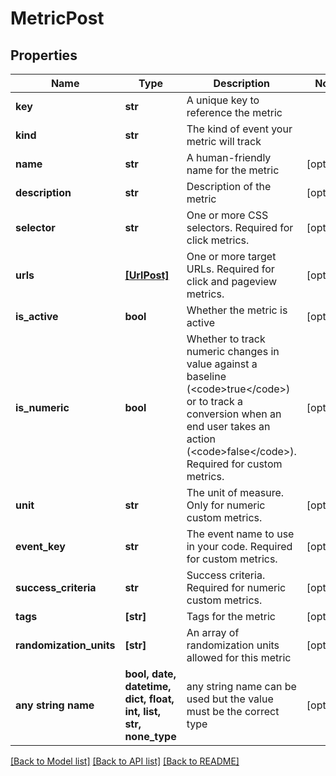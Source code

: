 # MetricPost


## Properties
Name | Type | Description | Notes
------------ | ------------- | ------------- | -------------
**key** | **str** | A unique key to reference the metric | 
**kind** | **str** | The kind of event your metric will track | 
**name** | **str** | A human-friendly name for the metric | [optional] 
**description** | **str** | Description of the metric | [optional] 
**selector** | **str** | One or more CSS selectors. Required for click metrics. | [optional] 
**urls** | [**[UrlPost]**](UrlPost.md) | One or more target URLs. Required for click and pageview metrics. | [optional] 
**is_active** | **bool** | Whether the metric is active | [optional] 
**is_numeric** | **bool** | Whether to track numeric changes in value against a baseline (&lt;code&gt;true&lt;/code&gt;) or to track a conversion when an end user takes an action (&lt;code&gt;false&lt;/code&gt;). Required for custom metrics. | [optional] 
**unit** | **str** | The unit of measure. Only for numeric custom metrics. | [optional] 
**event_key** | **str** | The event name to use in your code. Required for custom metrics. | [optional] 
**success_criteria** | **str** | Success criteria. Required for numeric custom metrics. | [optional] 
**tags** | **[str]** | Tags for the metric | [optional] 
**randomization_units** | **[str]** | An array of randomization units allowed for this metric | [optional] 
**any string name** | **bool, date, datetime, dict, float, int, list, str, none_type** | any string name can be used but the value must be the correct type | [optional]

[[Back to Model list]](../README.md#documentation-for-models) [[Back to API list]](../README.md#documentation-for-api-endpoints) [[Back to README]](../README.md)


